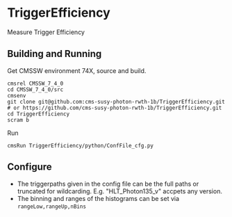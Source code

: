 # TriggerEfficiency
Measure Trigger Efficiency


## Building and Running ##
Get CMSSW environment 74X, source and build.

```
cmsrel CMSSW_7_4_0
cd CMSSW_7_4_0/src
cmsenv
git clone git@github.com:cms-susy-photon-rwth-1b/TriggerEfficiency.git
# or https://github.com/cms-susy-photon-rwth-1b/TriggerEfficiency.git
cd TriggerEfficiency
scram b
```

Run

```
cmsRun TriggerEfficiency/python/ConfFile_cfg.py
```

## Configure ##
* The triggerpaths given in the config file can be the full paths or truncated for wildcarding.
E.g. "HLT_Photon135_v" accpets any version.
* The binning and ranges of the histograms can be set via `rangeLow,rangeUp,nBins`
